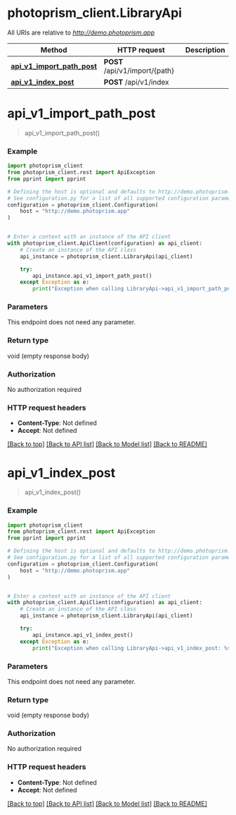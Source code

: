 # photoprism_client.LibraryApi

All URIs are relative to *http://demo.photoprism.app*

Method | HTTP request | Description
------------- | ------------- | -------------
[**api_v1_import_path_post**](LibraryApi.md#api_v1_import_path_post) | **POST** /api/v1/import/{path} |
[**api_v1_index_post**](LibraryApi.md#api_v1_index_post) | **POST** /api/v1/index |


# **api_v1_import_path_post**
> api_v1_import_path_post()



### Example


```python
import photoprism_client
from photoprism_client.rest import ApiException
from pprint import pprint

# Defining the host is optional and defaults to http://demo.photoprism.app
# See configuration.py for a list of all supported configuration parameters.
configuration = photoprism_client.Configuration(
    host = "http://demo.photoprism.app"
)


# Enter a context with an instance of the API client
with photoprism_client.ApiClient(configuration) as api_client:
    # Create an instance of the API class
    api_instance = photoprism_client.LibraryApi(api_client)

    try:
        api_instance.api_v1_import_path_post()
    except Exception as e:
        print("Exception when calling LibraryApi->api_v1_import_path_post: %s\n" % e)
```



### Parameters

This endpoint does not need any parameter.

### Return type

void (empty response body)

### Authorization

No authorization required

### HTTP request headers

 - **Content-Type**: Not defined
 - **Accept**: Not defined


[[Back to top]](#) [[Back to API list]](../README.md#documentation-for-api-endpoints) [[Back to Model list]](../README.md#documentation-for-models) [[Back to README]](../README.md)

# **api_v1_index_post**
> api_v1_index_post()



### Example


```python
import photoprism_client
from photoprism_client.rest import ApiException
from pprint import pprint

# Defining the host is optional and defaults to http://demo.photoprism.app
# See configuration.py for a list of all supported configuration parameters.
configuration = photoprism_client.Configuration(
    host = "http://demo.photoprism.app"
)


# Enter a context with an instance of the API client
with photoprism_client.ApiClient(configuration) as api_client:
    # Create an instance of the API class
    api_instance = photoprism_client.LibraryApi(api_client)

    try:
        api_instance.api_v1_index_post()
    except Exception as e:
        print("Exception when calling LibraryApi->api_v1_index_post: %s\n" % e)
```



### Parameters

This endpoint does not need any parameter.

### Return type

void (empty response body)

### Authorization

No authorization required

### HTTP request headers

 - **Content-Type**: Not defined
 - **Accept**: Not defined


[[Back to top]](#) [[Back to API list]](../README.md#documentation-for-api-endpoints) [[Back to Model list]](../README.md#documentation-for-models) [[Back to README]](../README.md)

